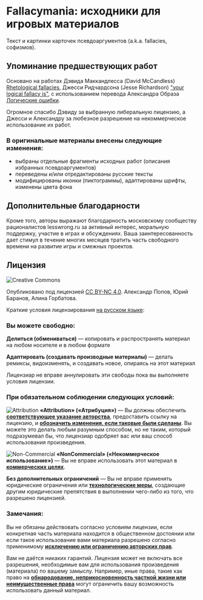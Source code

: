 Fallacymania: исходники для игровых материалов
=================================================
 
Текст и картинки карточек псевдоаргументов (a.k.a. fallacies, софизмов).

Упоминание предшествующих работ
--------------------------------
Основано на работах Дэвида Маккандлесса (David McCandless) [Rhetological fallacies][1], Джесси Ридчардсона (Jesse Richardson) ["your logical fallacy is"][2], с использованием перевода Александра Образа [Логические ошибки][3].

Огромное спасибо Дэвиду за выбранную либеральную лицензию, а Джесси и Александру за любезное разрешение на некоммерческое использование их работ.  
 
###  В оригинальные материалы внесены следующие изменения:
 * выбраны отдельные фрагменты исходных работ (описания избранных псевдоаргументов) 
 * переведены и/или отредактированы русские тексты
 * модифицированы иконки (пиктограммы), адаптированы шрифты, изменены цвета фона
 
Дополнительные благодарности
----------------------------
 Кроме того, авторы выражают благодарность московскому сообществу рационалистов lesswrong.ru за активный интерес, моральную поддержку, участие в играх и обсуждениях. Ваша заинтересованность дает стимул в течение многих месяцев тратить часть свободного времени на развитие игры и смежных проектов.



Лицензия
--------
![Creative Commons][cc-logo]

 Опубликовано под лицензией [CC BY-NC 4.0][4]. Александр Попов, Юрий Баранов, Алина Горбатова.

 Краткие условия лицензирования [на русском языке][5]:

### Вы можете свободно:

**Делиться (обмениваться)** — копировать и распространять материал на любом носителе и в любом формате

**Адаптировать (создавать производные материалы)** — делать ремиксы, видоизменять, и создавать новое, опираясь на этот материал

Лицензиар не вправе аннулировать эти свободы пока вы выполняете условия лицензии.

### При обязательном соблюдении следующих условий:

![Attribution][by] **«Attribution» («Атрибуция»)** — Вы должны обеспечить **<u>соответствующее указание авторства</u>**, предоставить ссылку на лицензию, и **<u>обозначить изменения, если таковые были сделаны</u>**. Вы можете это делать любым разумным способом, но не таким, который подразумевал бы, что лицензиар одобряет вас или ваш способ использования произведения.

![Non-Commercial][nc] **«NonCommercial» («Некоммерческое использование»)** — Вы не вправе использовать этот материал в **<u>коммерческих целях</u>**.

**Без дополнительных ограничений** — Вы не вправе применять юридические ограничения или **<u>технологические меры</u>**, создающие другим юридические препятствия в выполнении чего-либо из того, что разрешено лицензией.

### Замечания:

 Вы не обязаны действовать согласно условиям лицензии, если конкретная часть материала находится в общественном достоянии или если такое использование вами материала разрешено согласно применимому **<u>исключению или ограничению авторских прав</u>**.

 Вам не даётся никаких гарантий. Лицензия может не включать все разрешения, необходимые вам для использования произведения (материала) по вашему замыслу. Например, иные права, такие как право на **<u>обнародование, неприкосновенность частной жизни или неимущественные права</u>** могут ограничить вашу возможность использовать данный материал.



[1]:  http://www.informationisbeautiful.net/visualizations/rhetological-fallacies/
[2]:  https://yourlogicalfallacyis.com/
[3]:  http://obraz.io/ru/posters/poster_view/1/?back_link=%2Fru%2F&lang=ru&arrow=right
[4]:  https://creativecommons.org/licenses/by-nc/4.0/legalcode
[5]:  https://creativecommons.org/licenses/by-nc-nd/4.0/deed.ru
[cc-logo]: http://mirrors.creativecommons.org/presskit/logos/cc.logo.png
[by]: http://mirrors.creativecommons.org/presskit/icons/by.png
[nc]: http://mirrors.creativecommons.org/presskit/icons/nc.png